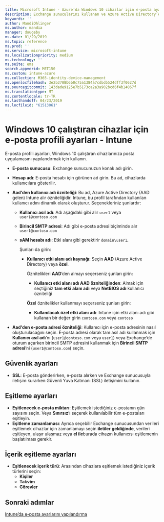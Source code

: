 ```yaml
---
title: Microsoft Intune - Azure’da Windows 10 cihazlar için e-posta ayarları | Microsoft Docs
description: Exchange sunucularını kullanan ve Azure Active Directory’den öznitelik alan bir cihaz yapılandırma e-posta profili oluşturun. Microsoft Intune kullanarak SSL’yi de etkinleştirebilir ve Windows 10 cihazlarda e-posta ve zamanlamaları eşitleyebilirsiniz.
keywords: ''
author: MandiOhlinger
ms.author: mandia
manager: dougeby
ms.date: 01/29/2019
ms.topic: reference
ms.prod: ''
ms.service: microsoft-intune
ms.localizationpriority: medium
ms.technology: ''
ms.suite: ems
search.appverid: MET150
ms.custom: intune-azure
ms.collection: M365-identity-device-management
ms.openlocfilehash: 3e2b3708b6b0c75a1384a7cdbdb524dff3f0627d
ms.sourcegitcommit: 143dade9125e7b5173ca2a3a902bcd6f4b14067f
ms.translationtype: MT
ms.contentlocale: tr-TR
ms.lasthandoff: 04/23/2019
ms.locfileid: "61513061"
---
```

# <a name="email-profile-settings-for-devices-running-windows-10---intune"></a>Windows 10 çalıştıran cihazlar için e-posta profili ayarları - Intune

E-posta profili ayarları, Windows 10 çalıştıran cihazlarınıza posta uygulamasını yapılandırmak için kullanın.

- **E-posta sunucusu**: Exchange sunucunuzun konak adı girin.
- **Hesap adı**: E-posta hesabı için görünen ad girin. Bu ad, cihazlarda kullanıcılara gösterilir.
- **Aad'den kullanıcı adı özniteliği**: Bu ad, Azure Active Directory (AAD gelen) Intune alır özniteliğidir. Intune, bu profil tarafından kullanılan kullanıcı adını dinamik olarak oluşturur. Seçenekleriniz şunlardır:
  - **Kullanıcı asıl adı**: Adı aşağıdaki gibi alır `user1` veya `user1@contoso.com`
  - **Birincil SMTP adresi**: Adı gibi e-posta adresi biçiminde alır `user1@contoso.com`
  - **sAM hesabı adı**: Etki alanı gibi gerektirir `domain\user1`.

    Şunları da girin:  
    - **Kullanıcı etki alanı adı kaynağı**: Seçin **AAD** (Azure Active Directory) veya **özel**.

      Öznitelikleri **AAD**’den almayı seçerseniz şunları girin:
      - **Kullanıcı etki alanı adı AAD özniteliğinden**: Almak için seçtiğiniz **tam etki alanı adı** veya **NetBIOS adı** kullanıcı özniteliği

      **Özel** öznitelikler kullanmayı seçerseniz şunları girin:
      - **Kullanılacak özel etki alanı adı**: Intune için etki alanı adı gibi kullanan bir değer girin `contoso.com` veya `contoso`

- **Aad'den e-posta adresi özniteliği**: Kullanıcı için e-posta adresinin nasıl oluşturulacağını seçin. E-posta adresi olarak tam asıl adı kullanmak için **Kullanıcı asıl adı**’nı (`user1@contoso.com` veya `user1`) veya Exchange’de oturum açarken birincil SMTP adresini kullanmak için **Birincil SMTP adresi**’ni (`user1@contoso.com`) seçin.

## <a name="security-settings"></a>Güvenlik ayarları

- **SSL**: E-posta gönderirken, e-posta alırken ve Exchange sunucusuyla iletişim kurarken Güvenli Yuva Katmanı (SSL) iletişimini kullanın.

## <a name="synchronization-settings"></a>Eşitleme ayarları

- **Eşitlenecek e-posta miktarı**: Eşitlemek istediğiniz e-postanın gün sayısını seçin. Veya **Sınırsız**’ı seçerek kullanılabilir tüm e-postaları eşitleyin.
- **Eşitleme zamanlaması**: Ayrıca seçebilir Exchange sunucusundan verileri eşitlemek cihazlar için zamanlamayı seçin **iletiler geldiğinde**, verileri eşitleyen, ulaşır ulaşmaz veya **el ile**burada cihazın kullanıcısı eşitlemenin başlatılması gerekir.

## <a name="content-sync-settings"></a>İçerik eşitleme ayarları

- **Eşitlenecek içerik türü**: Arasından cihazlara eşitlemek istediğiniz içerik türlerini seçin:
  - **Kişiler**
  - **Takvim**
  - **Görevler**

## <a name="next-steps"></a>Sonraki adımlar
[Intune’da e-posta ayarlarını yapılandırma](email-settings-configure.md)
